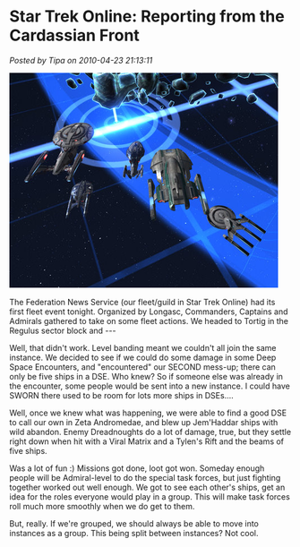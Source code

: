 # Star Trek Online: Reporting from the Cardassian Front

*Posted by Tipa on 2010-04-23 21:13:11*

![](../uploads/2010/04/GameClient-2010-04-23-19-39-00-04.jpg "The Federation News Service at Tortig")

The Federation News Service (our fleet/guild in Star Trek Online) had its first fleet event tonight. Organized by Longasc, Commanders, Captains and Admirals gathered to take on some fleet actions. We headed to Tortig in the Regulus sector block and ---

Well, that didn't work. Level banding meant we couldn't all join the same instance. We decided to see if we could do some damage in some Deep Space Encounters, and "encountered" our SECOND mess-up; there can only be five ships in a DSE. Who knew? So if someone else was already in the encounter, some people would be sent into a new instance. I could have SWORN there used to be room for lots more ships in DSEs....

Well, once we knew what was happening, we were able to find a good DSE to call our own in Zeta Andromedae, and blew up Jem'Haddar ships with wild abandon. Enemy Dreadnoughts do a lot of damage, true, but they settle right down when hit with a Viral Matrix and a Tylen's Rift and the beams of five ships.

Was a lot of fun :) Missions got done, loot got won. Someday enough people will be Admiral-level to do the special task forces, but just fighting together worked out well enough. We got to see each other's ships, get an idea for the roles everyone would play in a group. This will make task forces roll much more smoothly when we do get to them.

But, really. If we're grouped, we should always be able to move into instances as a group. This being split between instances? Not cool.

